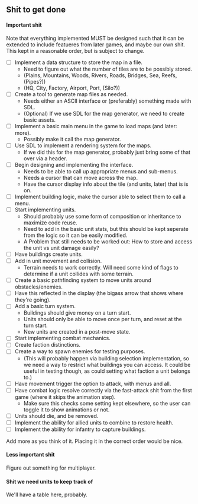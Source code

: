 ## Shit to get done
#### Important shit

Note that everything implemented MUST be designed such that it can be extended to include featueres from later games, and maybe our own shit. This kept in a reasonable order, but is subject to change.

- [ ] Implement a data structure to store the map in a file.
  * Need to figure out what the number of tiles are to be possibly stored.
  * (Plains, Mountains, Woods, Rivers, Roads, Bridges, Sea, Reefs, (Pipes?))
  * (HQ, City, Factory, Airport, Port, (Silo?))
- [ ] Create a tool to generate map files as needed.
  * Needs either an ASCII interface or (preferably) something made with SDL.
  * \(Optional) If we use SDL for the map generator, we need to create basic assets.
- [ ] Implement a basic main menu in the game to load maps (and later: more).
  * Possibly make it call the map generator.
- [ ] Use SDL to implement a rendering system for the maps.
  * If we did this for the map generator, probably just bring some of that over via a header.
- [ ] Begin designing and implementing the interface.
  * Needs to be able to call up appropriate menus and sub-menus.
  * Needs a cursor that can move across the map.
  * Have the cursor display info about the tile (and units, later) that is is on.
- [ ] Implement building logic, make the cursor able to select them to call a menu.
- [ ] Start implementing units.
  * Should probably use some form of composition or inheritance to maximize code reuse.
  * Need to add in the basic unit stats, but this should be kept seperate from the logic so it can be easily modified.
  * A Problem that still needs to be worked out: How to store and access the unit vs unit damage easily?
- [ ] Have buildings create units.
- [ ] Add in unit movement and collision.
  - Terrain needs to work correctly. Will need some kind of flags to determine if a unit collides with some terrain.
- [ ] Create a basic pathfinding system to move units around obstacles/enemies.
- [ ] Have this reflected in the display (the bigass arrow that shows where they're going).
- [ ] Add a basic turn system.
  * Buildings should give money on a turn start.
  * Units should only be able to move once per turn, and reset at the turn start.
  * New units are created in a post-move state.
- [ ] Start implementing combat mechanics.
- [ ] Create faction distinctions.
- [ ] Create a way to spawn enemies for testing purposes.
  * (This will probably happen via building selection implementation, so we need a way to restrict what buildings you can access. It could be useful in testing though, as could setting what faction a unit belongs to.)
- [ ] Have movement trigger the option to attack, with menus and all.
- [ ] Have combat logic resolve correctly via the fast-attack shit from the first game (where it skips the animation step).
  * Make sure this checks some setting kept elsewhere, so the user can toggle it to show animations or not.
- [ ] Units should die, and be removed.
- [ ] Implement the ability for allied units to combine to restore health.
- [ ] Implement the ability for infantry to capture buildings.

Add more as you think of it. Placing it in the correct order would be nice.

#### Less important shit

Figure out something for multiplayer.

#### Shit we need units to keep track of

We'll have a table here, probably.
